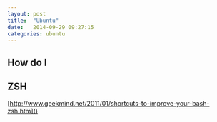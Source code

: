 ```yaml
---
layout: post
title:  "Ubuntu"
date:   2014-09-29 09:27:15
categories: ubuntu 
---
```


## How do I  

## ZSH

[http://www.geekmind.net/2011/01/shortcuts-to-improve-your-bash-zsh.htm]()

